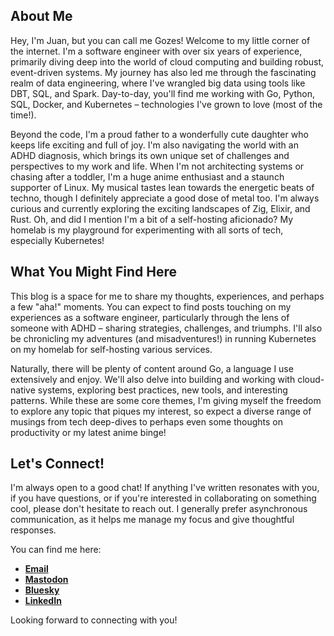 ## About Me

Hey, I'm Juan, but you can call me Gozes! Welcome to my little corner of the internet. I'm a software engineer with over six years of experience, primarily diving deep into the world of cloud computing and building robust, event-driven systems. My journey has also led me through the fascinating realm of data engineering, where I've wrangled big data using tools like DBT, SQL, and Spark. Day-to-day, you'll find me working with Go, Python, SQL, Docker, and Kubernetes – technologies I've grown to love (most of the time!).

Beyond the code, I'm a proud father to a wonderfully cute daughter who keeps life exciting and full of joy. I'm also navigating the world with an ADHD diagnosis, which brings its own unique set of challenges and perspectives to my work and life. When I'm not architecting systems or chasing after a toddler, I'm a huge anime enthusiast and a staunch supporter of Linux. My musical tastes lean towards the energetic beats of techno, though I definitely appreciate a good dose of metal too. I'm always curious and currently exploring the exciting landscapes of Zig, Elixir, and Rust. Oh, and did I mention I'm a bit of a self-hosting aficionado? My homelab is my playground for experimenting with all sorts of tech, especially Kubernetes!

## What You Might Find Here

This blog is a space for me to share my thoughts, experiences, and perhaps a few "aha!" moments. You can expect to find posts touching on my experiences as a software engineer, particularly through the lens of someone with ADHD – sharing strategies, challenges, and triumphs. I'll also be chronicling my adventures (and misadventures!) in running Kubernetes on my homelab for self-hosting various services.

Naturally, there will be plenty of content around Go, a language I use extensively and enjoy. We'll also delve into building and working with cloud-native systems, exploring best practices, new tools, and interesting patterns. While these are some core themes, I'm giving myself the freedom to explore any topic that piques my interest, so expect a diverse range of musings from tech deep-dives to perhaps even some thoughts on productivity or my latest anime binge!

## Let's Connect!

I'm always open to a good chat! If anything I've written resonates with you, if you have questions, or if you're interested in collaborating on something cool, please don't hesitate to reach out. I generally prefer asynchronous communication, as it helps me manage my focus and give thoughtful responses.

You can find me here:

*   [**Email**](mailto:me@gazes.dev)
*   [**Mastodon**](https://hachyderm.io/@gozes)
*   [**Bluesky**](https://bsky.app/profile/gozes.dev)
*   [**LinkedIn**](https://www.linkedin.com/in/juan-alberto-s-93490925)

Looking forward to connecting with you!
